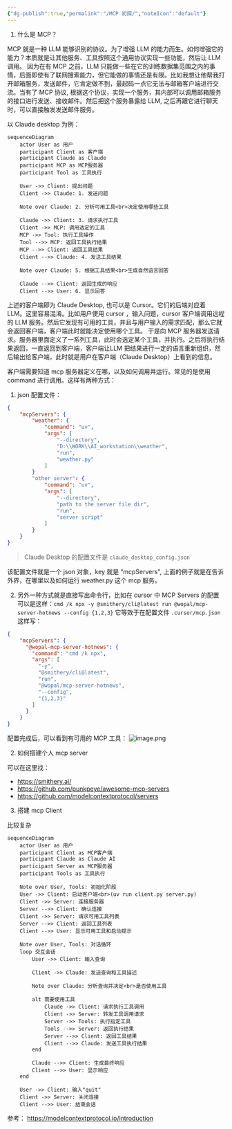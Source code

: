 ```yaml
---
{"dg-publish":true,"permalink":"/MCP 初探/","noteIcon":"default"}
---
```



1. 什么是 MCP？

MCP 就是一种 LLM 能够识别的协议。为了增强 LLM 的能力而生。如何增强它的能力？本质就是让其他服务、工具按照这个通用协议实现一些功能，然后让 LLM 调用。
因为在有 MCP 之前，LLM 只能做一些在它的训练数据集范围之内的事情，后面即使有了联网搜索能力，但它能做的事情还是有限。比如我想让他帮我打开邮箱服务，发送邮件，它肯定做不到，最起码一点它无法与邮箱客户端进行交流。当有了 MCP 协议, 根据这个协议，实现一个服务，其内部可以调用邮箱服务的接口进行发送、接收邮件。然后把这个服务暴露给 LLM, 之后再跟它进行聊天时，可以直接触发发送邮件服务。


以 Claude desktop 为例：

```mermaid
sequenceDiagram
    actor User as 用户
    participant Client as 客户端
    participant Claude as Claude
    participant MCP as MCP服务器
    participant Tool as 工具执行
    
    User ->> Client: 提出问题
    Client ->> Claude: 1. 发送问题
    
    Note over Claude: 2. 分析可用工具<br>决定使用哪些工具
    
    Claude ->> Client: 3. 请求执行工具
    Client ->> MCP: 调用选定的工具
    MCP ->> Tool: 执行工具操作
    Tool -->> MCP: 返回工具执行结果
    MCP -->> Client: 返回工具结果
    Client -->> Claude: 4. 发送工具结果
    
    Note over Claude: 5. 根据工具结果<br>生成自然语言回答
    
    Claude -->> Client: 返回生成的响应
    Client -->> User: 6. 显示回答
```

上述的客户端即为 Claude Desktop, 也可以是 Cursor。它们的后端对应着 LLM。这里容易混淆。比如用户使用 cursor ，输入问题，cursor 客户端调用远程的 LLM 服务。然后它发现有可用的工具，并且与用户输入的需求匹配，那么它就会返回客户端，客户端此时就能决定使用哪个工具。
于是向 MCP 服务器发送请求。服务器里面定义了一系列工具，此时会选定某个工具，并执行。之后将执行结果返回，一直返回到客户端，客户端让LLM 把结果进行一定的语言重新组织，然后输出给客户端，此时就是用户在客户端（Claude Desktop）上看到的信息。


客户端需要知道 mcp 服务器定义在哪，以及如何调用并运行。常见的是使用 command 进行调用。这样有两种方式：
1. json 配置文件：
```json
{
    "mcpServers": {
        "weather": {
            "command": "uv",
            "args": [
                "--directory",
                "D:\\WORK\\AI_workstation\\weather",
                "run",
                "weather.py"
            ]
        }
        "other server": {
            "command": "uv",
            "args": [
                "--directory",
                "path to the server file dir",
                "run",
                "server script"
            ]
        }
    }
}
```
> Claude Desktop 的配置文件是 `claude_desktop_config.json`

该配置文件就是一个 json 对象，key 就是 “mcpServers",  上面的例子就是在告诉外界，在哪里以及如何运行 weather.py 这个 mcp 服务。

2. 另外一种方式就是直接写出命令行，比如在 cursor 中 MCP Servers 的配置可以是这样：`cmd /k npx -y @smithery/cli@latest run @wopal/mcp-server-hotnews --config {1,2,3}`
它等效于在配置文件 `.cursor/mcp.json` 这样写：
```json
{
    "mcpServers": {
      "@wopal-mcp-server-hotnews": {
        "command": "cmd /k npx",
        "args": [
          "-y",
          "@smithery/cli@latest",
          "run",
          "@wopal/mcp-server-hotnews",
          "--config",
          "{1,2,3}"
        ]
      }
    }
}
```


配置完成后，可以看到有可用的 MCP 工具：
![image.png](https://fastly.jsdelivr.net/gh/Cactusinhand/images_repo/images/202503110040791.png)
	

2. 如何搭建个人 mcp server

可以在这里找：

- https://smithery.ai/
- https://github.com/punkpeye/awesome-mcp-servers
- https://github.com/modelcontextprotocol/servers

3. 搭建 mcp Client

比较复杂




```mermaid
sequenceDiagram
    actor User as 用户
    participant Client as MCP客户端
    participant Claude as Claude AI
    participant Server as MCP服务器
    participant Tools as 工具执行
    
    Note over User, Tools: 初始化阶段
    User ->> Client: 启动客户端<br>(uv run client.py server.py)
    Client ->> Server: 连接服务器
    Server -->> Client: 确认连接
    Client ->> Server: 请求可用工具列表
    Server -->> Client: 返回工具列表
    Client -->> User: 显示可用工具和启动提示
    
    Note over User, Tools: 对话循环
    loop 交互会话
        User ->> Client: 输入查询
        
        Client ->> Claude: 发送查询和工具描述
        
        Note over Claude: 分析查询并决定<br>是否使用工具
        
        alt 需要使用工具
            Claude ->> Client: 请求执行工具调用
            Client ->> Server: 转发工具调用请求
            Server ->> Tools: 执行指定工具
            Tools -->> Server: 返回执行结果
            Server -->> Client: 返回工具结果
            Client -->> Claude: 发送工具执行结果
        end
        
        Claude -->> Client: 生成最终响应
        Client -->> User: 显示响应
    end
    
    User ->> Client: 输入"quit"
    Client ->> Server: 关闭连接
    Client -->> User: 结束会话
```




参考： https://modelcontextprotocol.io/introduction